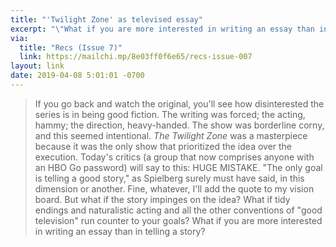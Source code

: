 ```yaml
---
title: "'Twilight Zone' as televised essay"
excerpt: "\"What if you are more interested in writing an essay than in telling a story?\""
via:
  title: "Recs (Issue 7)"
  link: https://mailchi.mp/8e03ff0f6e65/recs-issue-007
layout: link
date: 2019-04-08 5:01:01 -0700
---
```


> If you go back and watch the original, you'll see how disinterested the series is in being good fiction. The writing was forced; the acting, hammy; the direction, heavy-handed. The show was borderline corny, and this seemed intentional. _The Twilight Zone_ was a masterpiece because it was the only show that prioritized the idea over the execution. Today's critics (a group that now comprises anyone with an HBO Go password) will say to this: HUGE MISTAKE. "The only goal is telling a good story," as Spielberg surely must have said, in this dimension or another. Fine, whatever, I'll add the quote to my vision board. But what if the story impinges on the idea? What if tidy endings and naturalistic acting and all the other conventions of "good television" run counter to your goals? What if you are more interested in writing an essay than in telling a story?
